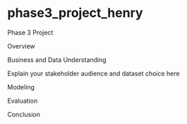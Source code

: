 # phase3_project_henry
Phase 3 Project

Overview

Business and Data Understanding

Explain your stakeholder audience and dataset choice here

Modeling

Evaluation

Conclusion
